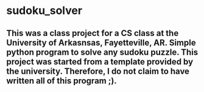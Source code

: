 # sudoku_solver

## This was a class project for a CS class at the University of Arkasnsas, Fayetteville, AR. Simple python program to solve any sudoku puzzle. This project was started from a template provided by the university. Therefore, I do not claim to have written all of this program ;).
